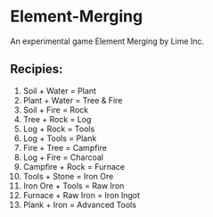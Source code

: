 # Element-Merging
An experimental game Element Merging by Lime Inc.

## Recipies:
1. Soil + Water = Plant
1. Plant + Water = Tree & Fire
1. Soil + Fire = Rock
1. Tree + Rock = Log
1. Log + Rock = Tools
1. Log + Tools = Plank
1. Fire + Tree = Campfire
1. Log + Fire = Charcoal
1. Campfire + Rock = Furnace
1. Tools + Stone = Iron Ore
1. Iron Ore + Tools = Raw Iron
1. Furnace + Raw Iron = Iron Ingot
1. Plank + Iron = Advanced Tools
